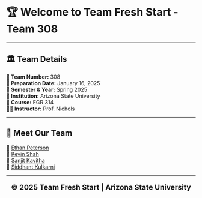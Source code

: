 # 🏆 **Welcome to Team Fresh Start - Team 308**

---

## 🏛 **Team Details**
**🔢 Team Number:** 308  
**📅 Preparation Date:** January 16, 2025  
**📆 Semester & Year:** Spring 2025  
**🏫 Institution:** Arizona State University  
**📖 Course:** EGR 314  
**👨‍🏫 Instructor:** Prof. Nichols  

---

## 👥 **Meet Our Team**  
🔹 [Ethan Peterson](https://ejpete10.github.io/test_Datasheet.github.io/)  
🔹 [Kevin Shah](https://kshah79.github.io/kshah79/)  
🔹 [Sanjit Kavitha](http://sanjitsk.github.io)  
🔹 [Siddhant Kulkarni](https://smkulka6.github.io/smkulka6/Individual%20Schematic/)  

---

<p align="center" style="font-size: 1.2rem; font-weight: bold;">
© 2025 Team Fresh Start | Arizona State University
</p>
